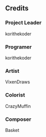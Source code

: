 ## Credits

### Project Leader
korithekoder

### Programer
korithekoder

### Artist
VixenDraws

### Colorist
CrazyMuffin

### Composer
Basket
